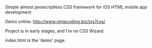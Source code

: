Simple almost javascriptless CSS framework for iOS HTML mobile app development

Demo online: http://www.ninjacoding.biz/ios7css/

Project is in early stages, and I'm no CSS Wizard.

index.html is the 'demo' page.
